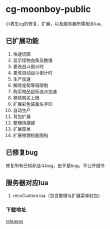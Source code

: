 # cg-moonboy-public
小男生cg的修复、扩展，以及服务器所需相关lua。
## 已扩展功能
1. 快速切图
2. 显示怪物血条及数值
3. 更改战斗倒计时
4. 更改自动战斗倒计时
5. 生产加速
6. 解除宠帮等级限制
7. 购买物品鼠标连点加速
8. 移除购买上限
9. 扩展彩色装备名字ID
10. 自动生产
11. 背包扩展
12. 整理快捷键
13. 扩展菜单
14. 扩展物理技能图档
## 已修复bug
修复所有已知非战斗bug，由于是bug，不公开细节
## 服务器对应lua
1. recvCustom.lua（包含整理与扩展菜单封包）
### 下载地址
[releases](https://github.com/Mcrocarpus/cg-moonboy-public/releases)